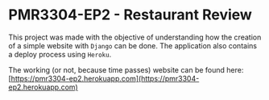 # PMR3304-EP2 - Restaurant Review

This project was made with the objective of understanding how the creation of a simple website with `Django` can be done. The application also contains a deploy process using `Heroku`. 

The working (or not, because time passes) website can be found here: [https://pmr3304-ep2.herokuapp.com](https://pmr3304-ep2.herokuapp.com)

